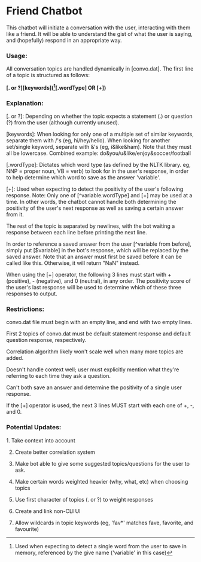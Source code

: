 # Friend Chatbot


This chatbot will initiate a conversation with the user, interacting with them like a friend. It will be able to understand the gist of what the user is saying, and (hopefully) respond in an appropriate way.

<h3>Usage:</h3>

All conversation topics are handled dynamically in [convo.dat]. The first line of a topic is structured as follows:

<b>[. or ?][keywords]([^variable][.wordType] OR [+])</b>

<h3>Explanation:</h3>

[. or ?]: Depending on whether the topic expects a statement (.) or question (?) from the user (although currently unused).

[keywords]: When looking for only one of a multiple set of similar keywords, separate them with /'s (eg, hi/hey/hello). When looking for another set/single keyword, separate with &'s (eg, i&like&ham). Note that they must all be lowercase. Combined example: do&you/u&like/enjoy&soccer/football

[^variable]: Used when expecting to detect a single word from the user to save in memory, referenced by the give name ('variable' in this case)

[.wordType]: Dictates which word type (as defined by the NLTK library. eg, NNP = proper noun, VB = verb) to look for in the user's response, in order to help determine which word to save as the answer 'variable'.

[+]: Used when expecting to detect the positivity of the user's following response.
Note: Only one of [^variable.wordType] and [+] may be used at a time. In other words, the chatbot cannot handle both determining the positivity of the user's next response as well as saving a certain answer from it.




The rest of the topic is separated by newlines, with the bot waiting a response between each line before printing the next line.

In order to reference a saved answer from the user [^variable from before], simply put [$variable] in the bot's response, which will be replaced by the saved answer. Note that an answer must first be saved before it can be called like this. Otherwise, it will return "NaN" instead.

When using the [+] operator, the following 3 lines must start with + (positive), - (negative), and 0 (neutral), in any order. The positivity score of the user's last response will be used to determine which of these three responses to output.




<h3>Restrictions:</h3>

convo.dat file must begin with an empty line, and end with two empty lines.

First 2 topics of convo.dat must be default statement response and default question response, respectively.

Correlation algorithm likely won't scale well when many more topics are added.

Doesn't handle context well; user must explicitly mention what they're referring to each time they ask a question.

Can't both save an answer and determine the positivity of a single user response.

If the [+] operator is used, the next 3 lines MUST start with each one of +, -, and 0.



<h3>Potential Updates:</h3>
1. Take context into account

2. Create better correlation system

3. Make bot able to give some suggested topics/questions for the user to ask.

4. Make certain words weighted heavier (why, what, etc) when choosing topics

5. Use first character of topics (. or ?) to weight responses

6. Create and link non-CLI UI

7. Allow wildcards in topic keywords (eg, 'fav*' matches fave, favorite, and favourite)